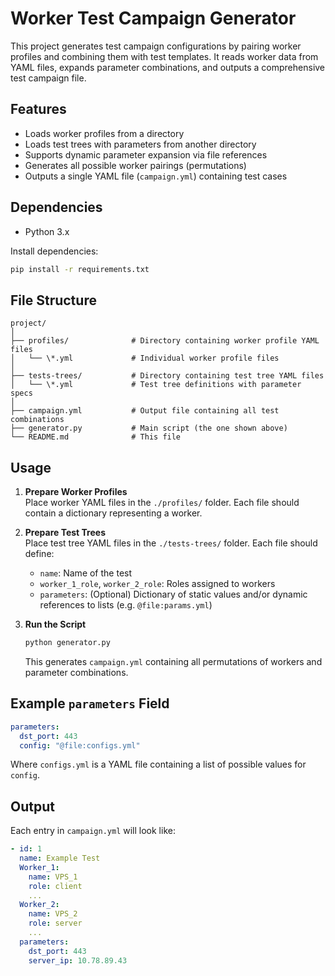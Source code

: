 # Worker Test Campaign Generator

This project generates test campaign configurations by pairing worker profiles and combining them with test templates. It reads worker data from YAML files, expands parameter combinations, and outputs a comprehensive test campaign file.

## Features

- Loads worker profiles from a directory
- Loads test trees with parameters from another directory
- Supports dynamic parameter expansion via file references
- Generates all possible worker pairings (permutations)
- Outputs a single YAML file (`campaign.yml`) containing test cases

## Dependencies

- Python 3.x

Install dependencies:

```bash
pip install -r requirements.txt
```

## File Structure

```
project/
│
├── profiles/              # Directory containing worker profile YAML files
│   └── \*.yml             # Individual worker profile files
│
├── tests-trees/           # Directory containing test tree YAML files
│   └── \*.yml             # Test tree definitions with parameter specs
│
├── campaign.yml           # Output file containing all test combinations
├── generator.py           # Main script (the one shown above)
└── README.md              # This file
```

## Usage

1. **Prepare Worker Profiles**  
   Place worker YAML files in the `./profiles/` folder. Each file should contain a dictionary representing a worker.

2. **Prepare Test Trees**  
   Place test tree YAML files in the `./tests-trees/` folder. Each file should define:

   - `name`: Name of the test
   - `worker_1_role`, `worker_2_role`: Roles assigned to workers
   - `parameters`: (Optional) Dictionary of static values and/or dynamic references to lists (e.g. `@file:params.yml`)

3. **Run the Script**

   ```bash
   python generator.py
   ```

   This generates `campaign.yml` containing all permutations of workers and parameter combinations.

## Example `parameters` Field

```yaml
parameters:
  dst_port: 443
  config: "@file:configs.yml"
```

Where `configs.yml` is a YAML file containing a list of possible values for `config`.

## Output

Each entry in `campaign.yml` will look like:

```yaml
- id: 1
  name: Example Test
  Worker_1:
    name: VPS_1
    role: client
    ...
  Worker_2:
    name: VPS_2
    role: server
    ...
  parameters:
    dst_port: 443
    server_ip: 10.78.89.43
```
